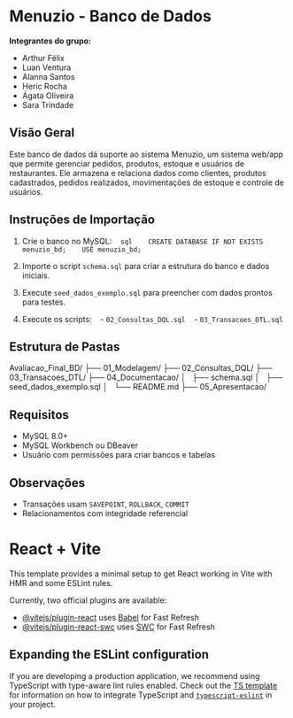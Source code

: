 # Menuzio - Banco de Dados

**Integrantes do grupo:**
- Arthur Félix
- Luan Ventura
- Alanna Santos
- Heric Rocha
- Ágata Oliveira
- Sara Trindade

## Visão Geral
Este banco de dados dá suporte ao sistema Menuzio, um sistema web/app que permite gerenciar pedidos, produtos, estoque e usuários de restaurantes. Ele armazena e relaciona dados como clientes, produtos cadastrados, pedidos realizados, movimentações de estoque e controle de usuários.

## Instruções de Importação
1. Crie o banco no MySQL:
   ```sql
   CREATE DATABASE IF NOT EXISTS menuzio_bd;
   USE menuzio_bd;
   ```

2. Importe o script `schema.sql` para criar a estrutura do banco e dados iniciais.
3. Execute `seed_dados_exemplo.sql` para preencher com dados prontos para testes.
4. Execute os scripts:
   - `02_Consultas_DQL.sql`
   - `03_Transacoes_DTL.sql`

## Estrutura de Pastas

Avaliacao_Final_BD/
├── 01_Modelagem/
├── 02_Consultas_DQL/
├── 03_Transacoes_DTL/
├── 04_Documentacao/
│   ├── schema.sql
│   ├── seed_dados_exemplo.sql
│   └── README.md
├── 05_Apresentacao/


## Requisitos
- MySQL 8.0+
- MySQL Workbench ou DBeaver
- Usuário com permissões para criar bancos e tabelas

## Observações
- Transações usam `SAVEPOINT`, `ROLLBACK`, `COMMIT`
- Relacionamentos com integridade referencial

# React + Vite

This template provides a minimal setup to get React working in Vite with HMR and some ESLint rules.

Currently, two official plugins are available:

- [@vitejs/plugin-react](https://github.com/vitejs/vite-plugin-react/blob/main/packages/plugin-react) uses [Babel](https://babeljs.io/) for Fast Refresh
- [@vitejs/plugin-react-swc](https://github.com/vitejs/vite-plugin-react/blob/main/packages/plugin-react-swc) uses [SWC](https://swc.rs/) for Fast Refresh

## Expanding the ESLint configuration

If you are developing a production application, we recommend using TypeScript with type-aware lint rules enabled. Check out the [TS template](https://github.com/vitejs/vite/tree/main/packages/create-vite/template-react-ts) for information on how to integrate TypeScript and [`typescript-eslint`](https://typescript-eslint.io) in your project.
